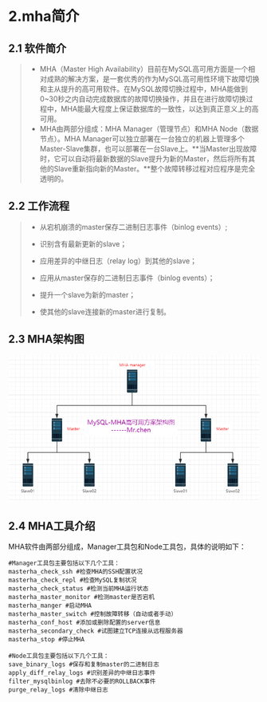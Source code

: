 

# 2.mha简介

## 2.1 软件简介

> - MHA（Master High  Availability）目前在MySQL高可用方面是一个相对成熟的解决方案，是一套优秀的作为MySQL高可用性环境下故障切换和主从提升的高可用软件。在MySQL故障切换过程中，MHA能做到0~30秒之内自动完成数据库的故障切换操作，并且在进行故障切换过程中，MHA能最大程度上保证数据库的一致性，以达到真正意义上的高可用。
> - MHA由两部分组成：MHA Manager（管理节点）和MHA Node（数据节点）。MHA  Manager可以独立部署在一台独立的机器上管理多个Master-Slave集群，也可以部署在一台Slave上。**当Master出现故障时，它可以自动将最新数据的Slave提升为新的Master，然后将所有其他的Slave重新指向新的Master。**整个故障转移过程对应程序是完全透明的。 



## 2.2 工作流程

> - 从宕机崩溃的master保存二进制日志事件（binlog events）; 
>
> - 识别含有最新更新的slave；
>
> - 应用差异的中继日志（relay log）到其他的slave；
>
> - 应用从master保存的二进制日志事件（binlog events）； 
>
> - 提升一个slave为新的master； 
>
> - 使其他的slave连接新的master进行复制。 
>

## 2.3 MHA架构图

![](../Mha-Atlas-MySQL/images/mha架构图.png)



## 2.4 MHA工具介绍

MHA软件由两部分组成，Manager工具包和Node工具包，具体的说明如下：

```shell
#Manager工具包主要包括以下几个工具：
masterha_check_ssh #检查MHA的SSH配置状况
masterha_check_repl #检查MySQL复制状况
masterha_check_status #检测当前MHA运行状态
masterha_master_monitor #检测master是否宕机
masterha_manger #启动MHA
masterha_master_switch #控制故障转移（自动或者手动）
masterha_conf_host #添加或删除配置的server信息
masterha_secondary_check #试图建立TCP连接从远程服务器
masterha_stop #停止MHA

#Node工具包主要包括以下几个工具：
save_binary_logs #保存和复制master的二进制日志
apply_diff_relay_logs #识别差异的中继日志事件
filter_mysqlbinlog #去除不必要的ROLLBACK事件
purge_relay_logs #清除中继日志
```

